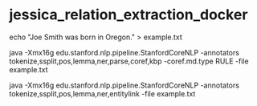 # jessica_relation_extraction_docker

echo "Joe Smith was born in Oregon." > example.txt

java -Xmx16g edu.stanford.nlp.pipeline.StanfordCoreNLP -annotators tokenize,ssplit,pos,lemma,ner,parse,coref,kbp -coref.md.type RULE -file example.txt

java -Xmx16g edu.stanford.nlp.pipeline.StanfordCoreNLP -annotators tokenize,ssplit,pos,lemma,ner,entitylink -file example.txt

